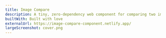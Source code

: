 ```yaml
---
title: Image Compare
description: A tiny, zero-dependency web component for comparing two images using a slider. Built with a focus on accessibility, performance, and progressive enhancement.
builtWith: Built with love
externalUrl: https://image-compare-component.netlify.app/
largeScreenshot: cover.png
---
```

